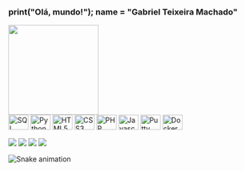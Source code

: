 ### print("Olá, mundo!"); name = "Gabriel Teixeira Machado"

<img height='180em' src='https://github-readme-stats.vercel.app/api/top-langs/?username=gabrieutm&layout=compact&langs_count=16&theme=holi'/>

<div style='display: inline-block'>
  <img align='center' alt='SQL' title='Logo SQL' height=30 width=40 src='https://cdn.jsdelivr.net/gh/devicons/devicon@latest/icons/postgresql/postgresql-original.svg'/>
  <img align='center' alt='Python' title='Logo Python' height=30 width=40 src='https://cdn.jsdelivr.net/gh/devicons/devicon@latest/icons/python/python-original.svg'/>
  <img align='center' alt='HTML5' title='Logo HTML5' height=30 width=40 src='https://cdn.jsdelivr.net/gh/devicons/devicon@latest/icons/html5/html5-original.svg'/>
  <img align='center' alt='CSS3' title='Logo CSS3' height=30 width=40 src='https://cdn.jsdelivr.net/gh/devicons/devicon@latest/icons/css3/css3-original.svg'/>
  <img align='center' alt='PHP' title='Logo PHP' height=30 width=40 src='https://cdn.jsdelivr.net/gh/devicons/devicon@latest/icons/php/php-original.svg'/>
  <img align='center' alt='Javascript' title='Logo Javascript' height=30 width=40 src='https://cdn.jsdelivr.net/gh/devicons/devicon@latest/icons/javascript/javascript-original.svg'/>
  <img align='center' alt='Putty' title='Logo Putty' height=30 width=40 src='https://cdn.jsdelivr.net/gh/devicons/devicon@latest/icons/putty/putty-original.svg'/>
  <img align='center' alt='Docker' title='Logo Docker' height=30 width=40 src='https://cdn.jsdelivr.net/gh/devicons/devicon@latest/icons/docker/docker-original.svg'/>
</div>

<div><br>
  <a href = "mailto:gtmachado08@gmail.com"><img loading="lazy" src="https://img.shields.io/badge/Gmail-D14836?style=for-the-badge&logo=gmail&logoColor=white" target="_blank"></a>
  <a href="https://www.linkedin.com/in/gabrieltmachado" target="_blank"><img loading="lazy" src="https://img.shields.io/badge/-LinkedIn-%230077B5?style=for-the-badge&logo=linkedin&logoColor=white" target="_blank"></a>
  <a href="https://wa.me/+5551997934884" target="_blank"><img loading="lazy" src="https://img.shields.io/badge/WhatsApp-25D366?style=for-the-badge&logo=whatsapp&logoColor=white" target="_blank"></a>
  <a href="https://discord.com/users/gabrieutm" target="_blank"><img loading="lazy" src="https://img.shields.io/badge/Discord-7289DA?style=for-the-badge&logo=discord&logoColor=white" target="_blank"></a> 
</div>

![Snake animation](https://github.com/gabrieutm/gabrieutm/blob/output/github-contribution-grid-snake.svg)
